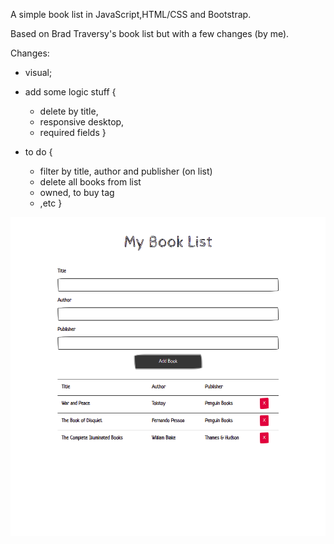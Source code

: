 A simple book list in JavaScript,HTML/CSS and Bootstrap.

Based on Brad Traversy's book list but with a few changes (by me).

Changes:

- visual;
- add some logic stuff {
    - delete by title,
    - responsive desktop, 
    - required fields
}

- to do {
    - filter by title, author and publisher (on list)
    - delete all books from list
    - owned, to buy tag
    - ,etc
}

![book list print screen](utils/ps.png)